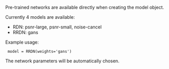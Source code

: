 Pre-trained networks are available directly when creating the model object.

Currently 4 models are available:
  - RDN: psnr-large, psnr-small, noise-cancel
  - RRDN: gans
 
Example usage:

  ``` model = RRDN(weights='gans')```
  
The network parameters will be automatically chosen.
